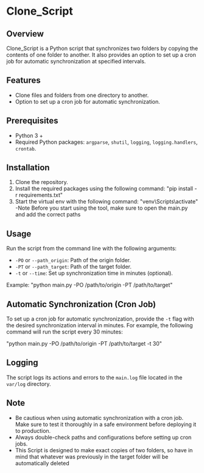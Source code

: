 # Clone_Script

## Overview
Clone_Script is a Python script that synchronizes two folders by copying the contents of one folder to another. It also provides an option to set up a cron job for automatic synchronization at specified intervals.

## Features
- Clone files and folders from one directory to another.
- Option to set up a cron job for automatic synchronization.

## Prerequisites
- Python 3 +
- Required Python packages: `argparse`, `shutil`, `logging`, `logging.handlers`, `crontab`.

## Installation
1. Clone the repository.
2. Install the required packages using the following command:
   "pip install -r requirements.txt"
3. Start the virtual env with the following command:
  "venv\Scripts\activate"
-Note
Before you start using the tool, make sure to open the main.py and add the correct paths

## Usage
Run the script from the command line with the following arguments:
- `-PO` or `--path_origin`: Path of the origin folder.
- `-PT` or `--path_target`: Path of the target folder.
- `-t` or `--time`: Set up synchronization time in minutes (optional).

Example:
"python main.py -PO /path/to/origin -PT /path/to/target"

## Automatic Synchronization (Cron Job)
To set up a cron job for automatic synchronization, provide the `-t` flag with the desired synchronization interval in minutes. For example, the following command will run the script every 30 minutes:

"python main.py -PO /path/to/origin -PT /path/to/target -t 30"

## Logging
The script logs its actions and errors to the `main.log` file located in the `var/log` directory.

## Note
- Be cautious when using automatic synchronization with a cron job. Make sure to test it thoroughly in a safe environment before deploying it to production.
- Always double-check paths and configurations before setting up cron jobs.
- This Script is designed to make exact copies of two folders, so have in mind that whatever was previously in the target folder will be automatically deleted
